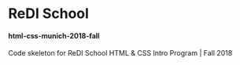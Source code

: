 # ReDI School
#### html-css-munich-2018-fall
Code skeleton for ReDI School HTML &amp; CSS Intro Program | Fall 2018
